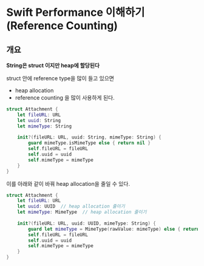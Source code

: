 # Swift Performance 이해하기 (Reference Counting)

## 개요

**String은 struct 이지만 heap에 할당된다**

struct 안에 reference type을 많이 들고 있으면 
- heap allocation
- reference counting
을 많이 사용하게 된다.

```swift
struct Attachment {
    let fileURL: URL
    let uuid: String
    let mimeType: String
    
    init?(fileURL: URL, uuid: String, mimeType: String) {
        guard mimeType.isMimeType else { return nil }
        self.fileURL = fileURL
        self.uuid = uuid
        self.mimeType = mimeType
    }
}
```

이를 아래와 같이 바꿔 heap allocation을 줄일 수 있다.

```swift
struct Attachment {
    let fileURL: URL
    let uuid: UUID  // heap allocation 줄이기
    let mimeType: MimeType  // heap allocation 줄이기
    
    init?(fileURL: URL, uuid: UUID, mimeType: String) {
        guard let mimeType = MimeType(rawValue: mimeType) else { return nil }
        self.fileURL = fileURL
        self.uuid = uuid
        self.mimeType = mimeType
    }
}
```

